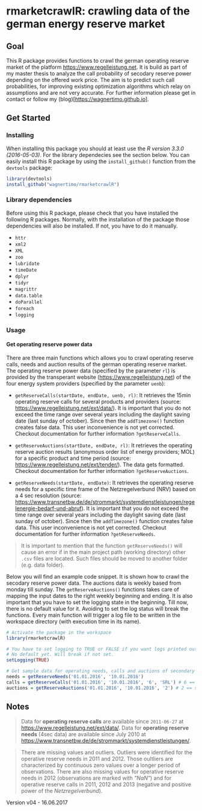 # rmarketcrawlR: crawling data of the german energy reserve market


## Goal

This R package provides functions to crawl the german operating reserve market of the platform https://www.regelleistung.net.
It is build as part of my master thesis to analyze the call probability of secodary reserve power depending on the offered work price. The aim is to predict such call probabilities, for improving existing optimization algorithms which relay on assumptions and are not very accurate. For further information please get in contact or follow my (blog)[https://wagnertimo.github.io].

## Get Started

### Installing

When installing this package you should at least use the *R version 3.3.0 (2016-05-03)*. For the library dependecies see the section below. You can easily install this R package by using the `install_github()` function from the `devtools` package:

```r
library(devtools)
install_github("wagnertimo/rmarketcrawlR")
```
### Library dependencies

Before using this R package, please check that you have installed the following R packages. Normally, with the installation of the package those dependencies will also be installed. If not, you have to do it manually.

- `httr`
- `xml2`
- `XML`
- `zoo`
- `lubridate`
- `timeDate`
- `dplyr`
- `tidyr`
- `magrittr`
- `data.table`
- `doParallel`
- `foreach`
- `logging`


### Usage

#### Get operating reserve power data

There are three main functions which allows you to crawl operating reserve calls, needs and auction results of the german operating reserve market. The operating reserve power data (specified by the parameter `rl`) is provided by the transperant website (https://www.regelleistung.net) of the four energy system providers (specified by the parameter `uenb`):

* `getReserveCalls(startDate, endDate, uenb, rl)`: It retrieves the 15min operating reserve calls for several products and providers (source: https://www.regelleistung.net/ext/data/). It is important that you do not exceed the time range over several years including the daylight saving date (last sunday of october). Since then the `addTimezone()` function creates false data. This user inconvenience is not yet corrected. Checkout documentation for further information `?getReserveCalls`.

* `getReserveAuctions(startDate, endDate, rl)`: It retrieves the operating reserve auction results (anonymous order list of energy providers; MOL) for a specific product and time period (source: https://www.regelleistung.net/ext/tender/). The data gets formatted. Checkout documentation for further information `?getReserveAuctions`.

* `getReserveNeeds(startDate, endDate)`: It retrieves the operating reserve needs for a specific time frame of the Netzregelverbund (NRV) based on a 4 sec resolution (source: https://www.transnetbw.de/de/strommarkt/systemdienstleistungen/regelenergie-bedarf-und-abruf). It is important that you do not exceed the time range over several years including the daylight saving date (last sunday of october). Since then the `addTimezone()` function creates false data. This user inconvenience is not yet corrected. Checkout documentation for further information `?getReserveNeeds`.

> It is important to mention that the function `getReserveNeeds()` will cause an error if in the main project path (working directory) other `.csv` files are located. Such files should be moved to another folder (e.g. data folder).

Below you will find an example code snippet. It is shown how to crawl the secodary reserve power data. The auctions data is weekly based from monday till sunday. The `getReserveAuctions()` functions takes care of mapping the input dates to the right weekly beginning and ending. It is also important that you have to set the logging state in the beginning. Till now, there is no default value for it. Avoiding to set the log status will break the functions. Every main function will trigger a log file to be written in the workspace directory (with execution time in its name).

```r
# Activate the package in the workspace
library(rmarketcrawlR)

# You have to set logging to TRUE or FALSE if you want logs printed out and written in a file (Good for Debugging)
# No default yet. Will break if not set.
setLogging(TRUE)

# Get sample data for operating needs, calls and auctions of secondary reserve power from the Netzregelverbund
needs = getReserveNeeds('01.01.2016', '10.01.2016')
calls = getReserveCalls('01.01.2016', '10.01.2016', '6', 'SRL') # 6 == Netzregelverbund, SRL == secodary reserve power
auctions = getReserveAuctions('01.01.2016', '10.01.2016', '2') # 2 == secondary reserve power

```


## Notes

> Data for **operating reserve calls** are available since `2011-06-27` at https://www.regelleistung.net/ext/data/. 
Data for **operating reserve needs** (4sec data) are available since July 2010 at https://www.transnetbw.de/de/strommarkt/systemdienstleistungen/.



> There are missing values and outliers. Outliers were identified for the operative reserve needs in 2011 and 2012. Those oultliers are characterized by continuous zero values over a longer period of observations. 
There are also missing values for operative reserve needs in 2012 (observations are marked with *"NaN"*) and for operative reserve calls in 2011, 2012 and 2013 (negative and positive power of the *Netzregelverbund*).



Version v04 - 16.06.2017


